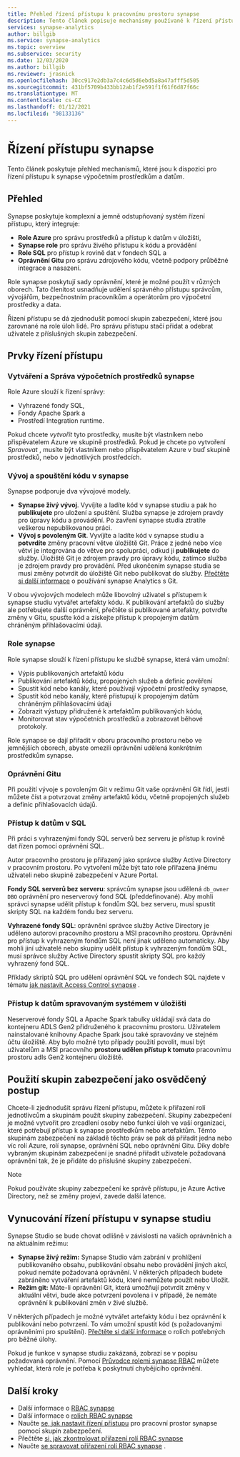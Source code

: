 ```yaml
---
title: Přehled řízení přístupu k pracovnímu prostoru synapse
description: Tento článek popisuje mechanismy používané k řízení přístupu k pracovnímu prostoru synapse a artefaktům a artefaktům kódu, které obsahuje.
services: synapse-analytics
author: billgib
ms.service: synapse-analytics
ms.topic: overview
ms.subservice: security
ms.date: 12/03/2020
ms.author: billgib
ms.reviewer: jrasnick
ms.openlocfilehash: 30cc917e2db3a7c4c6d5d6ebd5a8a47afff5d505
ms.sourcegitcommit: 431bf5709b433bb12ab1f2e591f1f61f6d87f66c
ms.translationtype: MT
ms.contentlocale: cs-CZ
ms.lasthandoff: 01/12/2021
ms.locfileid: "98133136"
---
```

# <a name="synapse-access-control"></a>Řízení přístupu synapse 

Tento článek poskytuje přehled mechanismů, které jsou k dispozici pro řízení přístupu k synapse výpočetním prostředkům a datům.  

## <a name="overview"></a>Přehled

Synapse poskytuje komplexní a jemně odstupňovaný systém řízení přístupu, který integruje: 
- **Role Azure** pro správu prostředků a přístup k datům v úložišti, 
- **Synapse role** pro správu živého přístupu k kódu a provádění 
- **Role SQL** pro přístup k rovině dat v fondech SQL a 
- **Oprávnění Gitu** pro správu zdrojového kódu, včetně podpory průběžné integrace a nasazení.  

Role synapse poskytují sady oprávnění, které je možné použít v různých oborech. Tato členitost usnadňuje udělení správného přístupu správcům, vývojářům, bezpečnostním pracovníkům a operátorům pro výpočetní prostředky a data.

Řízení přístupu se dá zjednodušit pomocí skupin zabezpečení, které jsou zarovnané na role úloh lidé. Pro správu přístupu stačí přidat a odebrat uživatele z příslušných skupin zabezpečení.

## <a name="access-control-elements"></a>Prvky řízení přístupu

### <a name="creating-and-managing-synapse-compute-resources"></a>Vytváření a Správa výpočetních prostředků synapse

Role Azure slouží k řízení správy: 
- Vyhrazené fondy SQL, 
- Fondy Apache Spark a 
- Prostředí Integration runtime. 

Pokud chcete *vytvořit* tyto prostředky, musíte být vlastníkem nebo přispěvatelem Azure ve skupině prostředků. Pokud je chcete po vytvoření *Spravovat* , musíte být vlastníkem nebo přispěvatelem Azure v buď skupině prostředků, nebo v jednotlivých prostředcích. 

### <a name="developing-and-executing-code-in-synapse"></a>Vývoj a spouštění kódu v synapse 

Synapse podporuje dva vývojové modely.

- **Synapse živý vývoj**. Vyvíjíte a ladíte kód v synapse studiu a pak ho **publikujete** pro uložení a spuštění.  Služba synapse je zdrojem pravdy pro úpravy kódu a provádění.  Po zavření synapse studia ztratíte veškerou nepublikovanou práci.  
- **Vývoj s povoleným Git**. Vyvíjíte a ladíte kód v synapse studiu a **potvrdíte** změny pracovní větve úložiště Git. Práce z jedné nebo více větví je integrována do větve pro spolupráci, odkud ji **publikujete** do služby. Úložiště Git je zdrojem pravdy pro úpravy kódu, zatímco služba je zdrojem pravdy pro provádění. Před ukončením synapse studia se musí změny potvrdit do úložiště Git nebo publikovat do služby. [Přečtěte si další informace](../cicd/continuous-integration-deployment.md) o používání synapse Analytics s Git.

V obou vývojových modelech může libovolný uživatel s přístupem k synapse studiu vytvářet artefakty kódu. K publikování artefaktů do služby ale potřebujete další oprávnění, přečtěte si publikované artefakty, potvrďte změny v Gitu, spusťte kód a získejte přístup k propojeným datům chráněným přihlašovacími údaji.

### <a name="synapse-roles"></a>Role synapse

Role synapse slouží k řízení přístupu ke službě synapse, která vám umožní: 
- Výpis publikovaných artefaktů kódu 
- Publikování artefaktů kódu, propojených služeb a definic pověření
- Spustit kód nebo kanály, které používají výpočetní prostředky synapse,
- Spustit kód nebo kanály, které přistupují k propojeným datům chráněným přihlašovacími údaji
- Zobrazit výstupy přidružené k artefaktům publikovaných kódu,
- Monitorovat stav výpočetních prostředků a zobrazovat běhové protokoly.

Role synapse se dají přiřadit v oboru pracovního prostoru nebo ve jemnějších oborech, abyste omezili oprávnění udělená konkrétním prostředkům synapse.

### <a name="git-permissions"></a>Oprávnění Gitu

Při použití vývoje s povoleným Git v režimu Git vaše oprávnění Git řídí, jestli můžete číst a potvrzovat změny artefaktů kódu, včetně propojených služeb a definic přihlašovacích údajů.   
   
### <a name="accessing-data-in-sql"></a>Přístup k datům v SQL

Při práci s vyhrazenými fondy SQL serverů bez serveru je přístup k rovině dat řízen pomocí oprávnění SQL. 

Autor pracovního prostoru je přiřazený jako správce služby Active Directory v pracovním prostoru. Po vytvoření může být tato role přiřazena jinému uživateli nebo skupině zabezpečení v Azure Portal.

**Fondy SQL serverů bez serveru**: správcům synapse jsou udělená `db_owner` `DBO` oprávnění pro neserverový fond SQL (předdefinované). Aby mohli správci synapse udělit přístup k fondům SQL bez serveru, musí spustit skripty SQL na každém fondu bez serveru.  

**Vyhrazené fondy SQL**: oprávnění správce služby Active Directory je uděleno autorovi pracovního prostoru a MSI pracovního prostoru.  Oprávnění pro přístup k vyhrazeným fondům SQL není jinak uděleno automaticky. Aby mohli jiní uživatelé nebo skupiny udělit přístup k vyhrazeným fondům SQL, musí správce služby Active Directory spustit skripty SQL pro každý vyhrazený fond SQL.

Příklady skriptů SQL pro udělení oprávnění SQL ve fondech SQL najdete v tématu [jak nastavit Access Control synapse](./how-to-set-up-access-control.md) .  

 ### <a name="accessing-system-managed-data-in-storage"></a>Přístup k datům spravovaným systémem v úložišti

Neserverové fondy SQL a Apache Spark tabulky ukládají svá data do kontejneru ADLS Gen2 přidruženého k pracovnímu prostoru. Uživatelem nainstalované knihovny Apache Spark jsou také spravovány ve stejném účtu úložiště. Aby bylo možné tyto případy použití povolit, musí být uživatelům a MSI pracovního **prostoru udělen přístup k tomuto** pracovnímu prostoru adls Gen2 kontejneru úložiště.  

## <a name="using-security-groups-as-a-best-practice"></a>Použití skupin zabezpečení jako osvědčený postup

Chcete-li zjednodušit správu řízení přístupu, můžete k přiřazení rolí jednotlivcům a skupinám použít skupiny zabezpečení. Skupiny zabezpečení je možné vytvořit pro zrcadlení osoby nebo funkcí úloh ve vaší organizaci, které potřebují přístup k synapse prostředkům nebo artefaktům.  Těmto skupinám zabezpečení na základě těchto práv se pak dá přiřadit jedna nebo víc rolí Azure, rolí synapse, oprávnění SQL nebo oprávnění Gitu. Díky dobře vybraným skupinám zabezpečení je snadné přiřadit uživatele požadovaná oprávnění tak, že je přidáte do příslušné skupiny zabezpečení. 

>[!Note]
>Pokud používáte skupiny zabezpečení ke správě přístupu, je Azure Active Directory, než se změny projeví, zavede další latence. 

## <a name="access-control-enforcement-in-synapse-studio"></a>Vynucování řízení přístupu v synapse studiu

Synapse Studio se bude chovat odlišně v závislosti na vašich oprávněních a na aktuálním režimu:
- **Synapse živý režim:** Synapse Studio vám zabrání v prohlížení publikovaného obsahu, publikování obsahu nebo provádění jiných akcí, pokud nemáte požadovaná oprávnění.  V některých případech budete zabráněno vytváření artefaktů kódu, které nemůžete použít nebo Uložit. 
- **Režim git:** Máte-li oprávnění Git, která umožňují potvrdit změny v aktuální větvi, bude akce potvrzení povolena i v případě, že nemáte oprávnění k publikování změn v živé službě.  

V některých případech je možné vytvářet artefakty kódu i bez oprávnění k publikování nebo potvrzení. To vám umožní spustit kód (s požadovanými oprávněními pro spuštění). [Přečtěte si další informace](./synapse-workspace-understand-what-role-you-need.md) o rolích potřebných pro běžné úlohy. 

Pokud je funkce v synapse studiu zakázaná, zobrazí se v popisu požadovaná oprávnění. Pomocí [Průvodce rolemi synapse RBAC](./synapse-workspace-synapse-rbac-roles.md#synapse-rbac-actions-and-the-roles-that-permit-them) můžete vyhledat, která role je potřeba k poskytnutí chybějícího oprávnění.


## <a name="next-steps"></a>Další kroky

- Další informace o [RBAC synapse](./synapse-workspace-synapse-rbac.md)
- Další informace o [rolích RBAC synapse](./synapse-workspace-synapse-rbac-roles.md)
- Naučte [se, jak nastavit řízení přístupu](./how-to-set-up-access-control.md) pro pracovní prostor synapse pomocí skupin zabezpečení.
- Přečtěte [si, jak zkontrolovat přiřazení rolí RBAC synapse](./how-to-review-synapse-rbac-role-assignments.md)
- Naučte [se spravovat přiřazení rolí RBAC synapse](./how-to-manage-synapse-rbac-role-assignments.md) .
